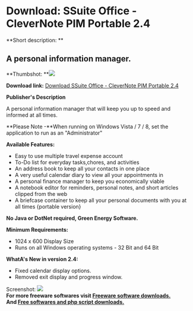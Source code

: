 # Download: SSuite Office - CleverNote PIM Portable 2.4

**Short description: **

## A personal information manager.

  
**Thumbshot: **![](http://www.freewarefiles.com/screenshot/ssuite_clvrnote_md.jpg)   
  
**Download link:** [Download SSuite Office - CleverNote PIM Portable 2.4](http://freesoftwares.boysofts.com/SSuite-Office-CleverNote-PIM-Portable_program_56935.html)  
  

**Publisher's Description**  
  

A personal information manager that will keep you up to speed and informed at
all times.

**Please Note -**When running on Windows Vista / 7 / 8, set the application to run as an "Administrator"

**Available Features:**

  * Easy to use multiple travel expense account 
  * To-Do list for everyday tasks,chores, and activities 
  * An address book to keep all your contacts in one place 
  * A very useful calendar diary to view all your appointments in 
  * A personal finance manager to keep you economically viable 
  * A notebook editor for reminders, personal notes, and short articles clipped from the web 
  * A briefcase container to keep all your personal documents with you at all times {portable version} 

**No Java or DotNet required, Green Energy Software.**

**Minimum Requirements:**

  * 1024 x 600 Display Size 
  * Runs on all Windows operating systems - 32 Bit and 64 Bit 

**WhatA's New in version 2.4:**

  * Fixed calendar display options. 
  * Removed exit display and progress window. 

  
  
Screenshot: ![](http://www.freewarefiles.com/screenshot/ssuite_clvrnote.jpg)  
**For more freeware softwares visit [Freeware software downloads.](http://freesoftwares.boysofts.com/)**   
**And [Free softwares and php script downloads.](http://www.boysofts.com/)**

